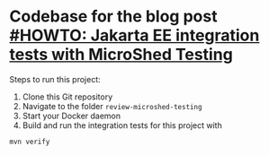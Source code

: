 # Codebase for the blog post [#HOWTO: Jakarta EE integration tests with MicroShed Testing](https://rieckpil.de/jakarta-ee-integration-tests-with-microshed-testing/)

Steps to run this project:

1. Clone this Git repository
2. Navigate to the folder `review-microshed-testing`
3. Start your Docker daemon
4. Build and run the integration tests for this project with
```
mvn verify
```